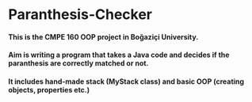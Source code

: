 # Paranthesis-Checker
#### This is the CMPE 160 OOP project in Boğaziçi University.
#### Aim is writing a program that takes a Java code and decides if the paranthesis are correctly matched or not.
#### It includes hand-made stack (MyStack class) and basic OOP (creating objects, properties etc.)
